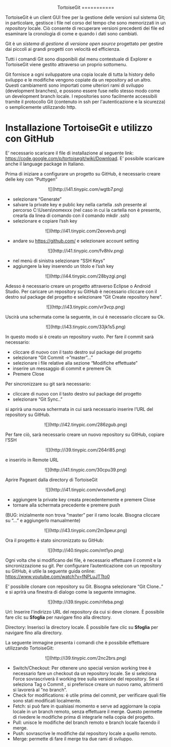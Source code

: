 <p align=center>TortoiseGit
===========

TortoiseGit è un client GUI free per la gestione delle versioni sul sistema Git; in particolare, gestisce i file nel corso del tempo che sono memorizzati in un *repository* locale. Ciò consente di recuperare versioni precedenti dei file ed esaminare la cronologia di come e quando i dati sono cambiati.
 
Git è un *sistema di gestione di versione open source* progettato per gestire dai piccoli ai grandi progetti con velocità ed efficienza. 

Tutti i comandi Git sono disponibili dal menu contestuale di Explorer e TortoiseGit viene gestito attraverso un proprio sottomenu.

Git fornisce a ogni sviluppatore una copia locale di tutta la history dello sviluppo e le modifiche vengono copiate da un repository ad un altro. Questi cambiamenti sono importati come ulteriori rami di sviluppo (development branches), e possono essere fuse nello stesso modo come un development branch locale. I repositories sono facilmente accessibili tramite il protocollo Git (contenuto in ssh per l'autenticazione e la sicurezza) o semplicemente utilizzando http.

Installazione TortoiseGit e utilizzo con GitHub
================================================

E’ necessario scaricare il file di installazione al seguente link: <https://code.google.com/p/tortoisegit/wiki/Download>. E’ possibile scaricare anche il language package in Italiano.

Prima di iniziare a configurare un progetto su GitHub, è necessario creare delle key con “Puttygen”

<p align=center>![](http://i41.tinypic.com/wgtb7.png)

 
*	selezionare “Generate”
*	salvare la private key e public key nella cartella .ssh presente al percorso C:\Users\nomexxx (nel caso in cui la cartella non è presente, crearla da linea di comando con il comando mkdir .ssh)
*	selezionare e copiare l’ssh key
 
<p align=center>![](http://i41.tinypic.com/2exvevb.png)


*	andare su <https://github.com/> e selezionare account setting

<p align=center>![](http://i41.tinypic.com/fv8hlv.png)
 
*	nel menù di sinistra selezionare “SSH Keys”
*	aggiungere la key inserendo un titolo e l’ssh key
 
<p align=center>![](http://i44.tinypic.com/28byzgi.png)



Adesso è necessario creare un progetto attraverso Eclipse o Android Studio. Per caricare un repository su GitHub è necessario cliccare con il destro sul package del progetto e selezionare “Git Create repository here”.

<p align=center>![](http://i43.tinypic.com/vr3vcp.png)

 
Uscirà una schermata come la seguente, in cui è necessario cliccare su Ok.

<p align=center>![](http://i43.tinypic.com/33jk1s5.png)

 
In questo modo si è creato un repository vuoto. 
Per fare il commit sarà necessario: 

*	cliccare di nuovo con il tasto destro sul package del progetto
*	selezionare “Git Commit ->”master”…”
*	selezionare i file relative alla sezione “Modifiche effettuate” 
*	inserire un messaggio di commit e premere Ok
*	Premere Close

Per sincronizzare su git sarà necessario:

*	cliccare di nuovo con il tasto destro sul package del progetto
*	selezionare “Git Sync..”

si aprirà una nuova schermata in cui sarà necessario inserire l’URL del repository su GitHub.
 
<p align=center>![](http://i42.tinypic.com/286zgub.png)


Per fare ciò, sarà necessario creare un nuovo repository su GitHub, copiare l’SSH
 
<p align=center>![](http://i39.tinypic.com/264rl85.png)

e inserirlo in Remote URL
<p align=center>![](http://i41.tinypic.com/30cpu39.png)

 

Aprire Pageant dalla directory di TortoiseGit
 

<p align=center>![](http://i41.tinypic.com/wvsdw6.png)

*	aggiungere la private key creata precedentemente e premere Close
*	tornare alla schermata precedente e premere push

(BUG: inizialmente non trova “master” per il ramo locale. Bisogna cliccare su “…” e aggiungerlo manualmente)


<p align=center>![](http://i43.tinypic.com/2m3peur.png)

 
Ora il progetto è stato sincronizzato su GitHub:
 


<p align=center>![](http://i40.tinypic.com/mt1yo.png)

Ogni volta che si modificano dei file, è necessario effettuare il commit e la sincronizzazione su git.
Per configurare l’autenticazione con un repository su GitHub, è utile la seguente guida online: <https://www.youtube.com/watch?v=fNPLuJTTto0>

E’ possibile clonare con repository su Git. Bisogna selezionare “Git Clone..” e si aprirà una finestra di dialogo come la seguente immagine. 
 

<p align=center>![](http://i39.tinypic.com/rifeba.png)


Url: Inserire l'indirizzo URL del repository da cui si deve clonare. È possibile fare clic su **Sfoglia** per navigare fino alla directory.

Directory: Inserisci la directory locale. È possibile fare clic su **Sfoglia** per navigare fino alla directory.
 


La seguente immagine presenta i comandi che è possibile effettuare utilizzando TortoiseGit:


<p align=center>![](http://i39.tinypic.com/2nc2brs.png)

 
*	Switch/Checkout: Per ottenere uno special version working tree è necessario fare un checkout da un repository locale. Se si seleziona Force sovrascriverà il working tree sulla versione del repository.  Se si seleziona Tag o Commit , si preferisce creare un nuovo ramo, altrimenti si lavorerà al "no branch”.
*	Check for modifications: è utile prima del commit, per verificare quali file sono stati modificati localmente.
*	Fetch: si può fare in qualsiasi momento e serve ad aggiornare la copia locale in un branch remoto, senza effettuare il merge. Questo permette di rivedere le modifiche  prima di integrarle nella copia del progetto.
*	Pull: unisce le modifiche del branch remoto e branch locale facendo il merge.
*	Push: sovrascrive le modifiche dal repository locale a quello remoto. 
*	Merge: permette di fare il merge tra due rami di sviluppo.